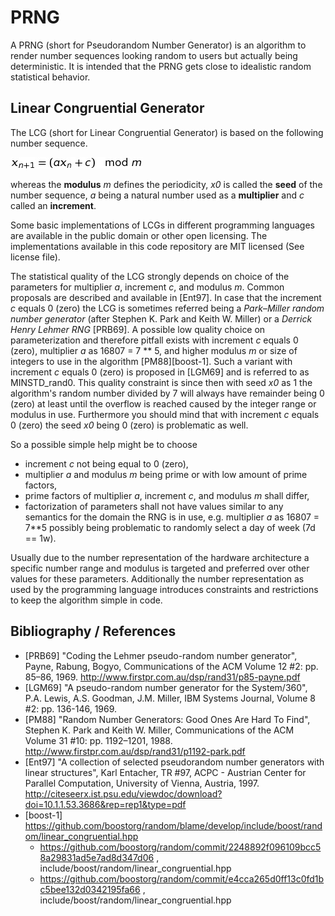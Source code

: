 # PRNG
A PRNG (short for Pseudorandom Number Generator) is an algorithm to render number sequences looking random to users but actually being deterministic. It is intended that the PRNG gets close to idealistic random statistical behavior.

## Linear Congruential Generator
The LCG (short for Linear Congruential Generator) is based on the following number sequence.

![x_{n+1} = ( a x_{n} + c )  \mod m](res/prng_lcg_formula.png)
<!-- math xmlns="http://www.w3.org/1998/Math/MathML">
<mrow><msub>
  <mi>x</mi>
  <mn>n+1</mn>
</msub>
<mo> = </mo>
<mo>(</mo><mi>a</mi>
<msub>
  <mi>x</mi>
  <mn>n</mn>
</msub>
<mo> + </mo>
<mi>c</mi>
<mo>)</mo>
<mo>mod</mo>
<mi>m</mi>
</mrow>
</math -->
<!-- x_{n+1} = ( a x_{n} + c )  \mod m -->

whereas the **modulus** _m_ defines the periodicity, _x0_ is called the **seed** of the number sequence, _a_ being a natural number used as a **multiplier** and _c_ called an **increment**.

Some basic implementations of LCGs in different programming languages are available in the public domain or other open licensing. The implementations available in this code repository are MIT licensed (See license file).

The statistical quality of the LCG strongly depends on choice of the parameters for multiplier _a_, increment _c_, and modulus _m_. Common proposals are described and available in [Ent97]. In case that the increment _c_ equals 0 (zero) the LCG is sometimes referred being a _Park–Miller random number generator_ (after Stephen K. Park and Keith W. Miller) or a _Derrick Henry Lehmer RNG_ [PRB69]. A possible low quality choice on parameterization and therefore pitfall exists with increment _c_ equals 0 (zero), multiplier _a_ as 16807 = 7 ** 5, and higher modulus _m_ or size of integers to use in the algorithm [PM88][boost-1]. Such a variant with increment _c_ equals 0 (zero) is proposed in [LGM69] and is referred to as MINSTD_rand0. This quality constraint is since then with seed _x0_ as 1 the algorithm's random number divided by 7 will always have remainder being 0 (zero) at least until the overflow is reached caused by the integer range or modulus in use. Furthermore you should mind that with increment _c_ equals 0 (zero) the seed _x0_ being 0 (zero) is problematic as well. 

So a possible simple help might be to choose

* increment _c_ not being equal to 0 (zero),
* multiplier _a_ and modulus _m_ being prime or with low amount of prime factors,
* prime factors of multiplier _a_, increment _c_, and modulus _m_ shall differ,
* factorization of parameters shall not have values similar to any semantics for the domain the RNG is in use, e.g. multiplier _a_ as 16807 = 7**5 possibly being problematic to randomly select a day of week (7d == 1w).

Usually due to the number representation of the hardware architecture a specific number range and modulus is targeted and preferred over other values for these parameters. Additionally the number representation as used by the programming language introduces constraints and restrictions to keep the algorithm simple in code.

## Bibliography / References
* [PRB69] "Coding the Lehmer pseudo-random number generator", Payne, Rabung, Bogyo, Communications of the ACM Volume 12 #2: pp. 85–86, 1969. http://www.firstpr.com.au/dsp/rand31/p85-payne.pdf
* [LGM69] "A pseudo-random number generator for the System/360", P.A. Lewis, A.S. Goodman, J.M. Miller, IBM Systems Journal, Volume 8 #2: pp. 136-146, 1969.
* [PM88] "Random Number Generators: Good Ones Are Hard To Find", Stephen K. Park and Keith W. Miller, Communications of the ACM Volume 31 #10: pp. 1192–1201, 1988. http://www.firstpr.com.au/dsp/rand31/p1192-park.pdf
* [Ent97] "A collection of selected pseudorandom number generators with linear structures", Karl Entacher, TR #97, ACPC - Austrian Center for Parallel Computation, University of Vienna, Austria, 1997. http://citeseerx.ist.psu.edu/viewdoc/download?doi=10.1.1.53.3686&rep=rep1&type=pdf
* [boost-1] https://github.com/boostorg/random/blame/develop/include/boost/random/linear_congruential.hpp
  * https://github.com/boostorg/random/commit/2248892f096109bcc58a29831ad5e7ad8d347d06 , include/boost/random/linear_congruential.hpp
  * https://github.com/boostorg/random/commit/e4cca265d0ff13c0fd1bc5bee132d0342195fa66 , include/boost/random/linear_congruential.hpp
